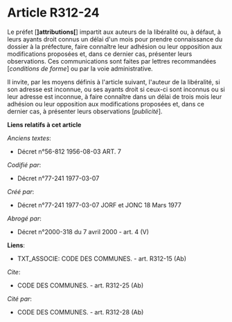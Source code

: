 # Article R312-24

Le préfet [**]attributions[**] impartit aux auteurs de la libéralité ou, à défaut, à leurs ayants droit connus un délai d'un
mois pour prendre connaissance du dossier à la préfecture, faire connaître leur adhésion ou leur opposition aux modifications
proposées et, dans ce dernier cas, présenter leurs observations. Ces communications sont faites par lettres recommandées
[*conditions de forme*] ou par la voie administrative.

Il invite, par les moyens définis à l'article suivant, l'auteur de la libéralité, si son adresse est inconnue, ou ses ayants
droit si ceux-ci sont inconnus ou si leur adresse est inconnue, à faire connaître dans un délai de trois mois leur adhésion
ou leur opposition aux modifications proposées et, dans ce dernier cas, à présenter leurs observations [*publicité*].

**Liens relatifs à cet article**

_Anciens textes_:

  - Décret n°56-812 1956-08-03 ART. 7

_Codifié par_:

  - Décret n°77-241 1977-03-07

_Créé par_:

  - Décret n°77-241 1977-03-07 JORF et JONC 18 Mars 1977

_Abrogé par_:

  - Décret n°2000-318 du 7 avril 2000 - art. 4 (V)

**Liens**:

  - TXT_ASSOCIE: CODE DES COMMUNES. - art. R312-15 (Ab)

_Cite_:

  - CODE DES COMMUNES. - art. R312-25 (Ab)

_Cité par_:

  - CODE DES COMMUNES. - art. R312-28 (Ab)
